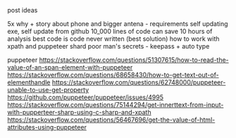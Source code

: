 post ideas

5x why + story about phone and bigger antena - requirements
self updating exe, self update from github
10_000 lines of code can save 10 hours of analysis
best code is code never written (best solution)
how to work with xpath and puppeteer shard
poor man's secrets - keepass + auto type

puppeteer
https://stackoverflow.com/questions/51307615/how-to-read-the-value-of-an-span-element-with-puppeteer
https://stackoverflow.com/questions/68658430/how-to-get-text-out-of-elementhandle
https://stackoverflow.com/questions/62748000/puppeteer-unable-to-use-get-property
https://github.com/puppeteer/puppeteer/issues/4995
https://stackoverflow.com/questions/75144294/get-innerttext-from-input-with-pupperteer-sharp-using-c-sharp-and-xpath
https://stackoverflow.com/questions/56467696/get-the-value-of-html-attributes-using-puppeteer

